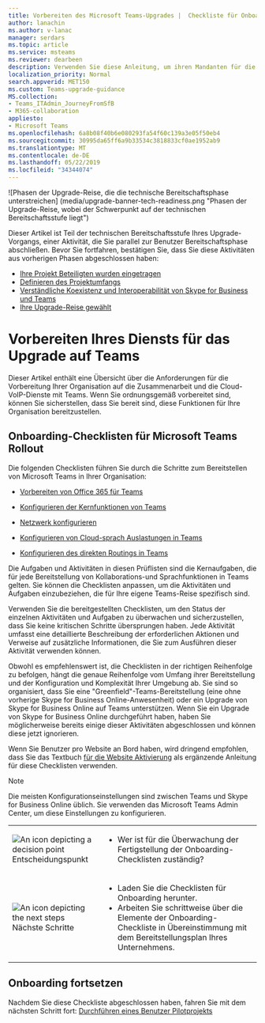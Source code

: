 ```yaml
---
title: Vorbereiten des Microsoft Teams-Upgrades |  Checkliste für Onboarding-Rollout
author: lanachin
ms.author: v-lanac
manager: serdars
ms.topic: article
ms.service: msteams
ms.reviewer: dearbeen
description: Verwenden Sie diese Anleitung, um ihren Mandanten für die Bereitstellung und Einführung von Teams vorzubereiten
localization_priority: Normal
search.appverid: MET150
ms.custom: Teams-upgrade-guidance
MS.collection:
- Teams_ITAdmin_JourneyFromSfB
- M365-collaboration
appliesto:
- Microsoft Teams
ms.openlocfilehash: 6a8b08f40b6e080293fa54f60c139a3e05f50eb4
ms.sourcegitcommit: 30995da65ff6a9b33534c3818833cf0ae1952ab9
ms.translationtype: MT
ms.contentlocale: de-DE
ms.lasthandoff: 05/22/2019
ms.locfileid: "34344074"
---
```

![Phasen der Upgrade-Reise, die die technische Bereitschaftsphase unterstreichen] (media/upgrade-banner-tech-readiness.png "Phasen der Upgrade-Reise, wobei der Schwerpunkt auf der technischen Bereitschaftsstufe liegt")

Dieser Artikel ist Teil der technischen Bereitschaftsstufe Ihres Upgrade-Vorgangs, einer Aktivität, die Sie parallel zur Benutzer Bereitschaftsphase abschließen. Bevor Sie fortfahren, bestätigen Sie, dass Sie diese Aktivitäten aus vorherigen Phasen abgeschlossen haben:

- [Ihre Projekt Beteiligten wurden eingetragen](upgrade-enlist-stakeholders.md)
- [Definieren des Projektumfangs](https://aka.ms/SkypetoTeams-Scope)
- [Verständliche Koexistenz und Interoperabilität von Skype for Business und Teams](https://aka.ms/SkypeToTeams-Coexist)
- [Ihre Upgrade-Reise gewählt](upgrade-and-coexistence-of-skypeforbusiness-and-teams.md)

# <a name="prepare-your-service-for-upgrading-to-teams"></a>Vorbereiten Ihres Diensts für das Upgrade auf Teams

Dieser Artikel enthält eine Übersicht über die Anforderungen für die Vorbereitung Ihrer Organisation auf die Zusammenarbeit und die Cloud-VoIP-Dienste mit Teams. Wenn Sie ordnungsgemäß vorbereitet sind, können Sie sicherstellen, dass Sie bereit sind, diese Funktionen für Ihre Organisation bereitzustellen.

## <a name="onboarding-checklists-for-microsoft-teams-rollout"></a>Onboarding-Checklisten für Microsoft Teams Rollout

Die folgenden Checklisten führen Sie durch die Schritte zum Bereitstellen von Microsoft Teams in Ihrer Organisation:

- [Vorbereiten von Office 365 für Teams](onboarding-checklist-enable-office-365.md)

- [Konfigurieren der Kernfunktionen von Teams](onboarding-checklist-configure-microsoft-teams-core-capabilities.md)

- [Netzwerk konfigurieren](onboarding-checklist-configure-networking.md)

- [Konfigurieren von Cloud-sprach Auslastungen in Teams](onboarding-checklist-configure-cloud-voice-workloads-in-Microsoft-Teams.md)

- [Konfigurieren des direkten Routings in Teams](onboarding-checklist-configure-direct-routing-in-microsoft-teams.md)

Die Aufgaben und Aktivitäten in diesen Prüflisten sind die Kernaufgaben, die für jede Bereitstellung von Kollaborations-und Sprachfunktionen in Teams gelten. Sie können die Checklisten anpassen, um die Aktivitäten und Aufgaben einzubeziehen, die für Ihre eigene Teams-Reise spezifisch sind.

Verwenden Sie die bereitgestellten Checklisten, um den Status der einzelnen Aktivitäten und Aufgaben zu überwachen und sicherzustellen, dass Sie keine kritischen Schritte übersprungen haben. Jede Aktivität umfasst eine detaillierte Beschreibung der erforderlichen Aktionen und Verweise auf zusätzliche Informationen, die Sie zum Ausführen dieser Aktivität verwenden können.

Obwohl es empfehlenswert ist, die Checklisten in der richtigen Reihenfolge zu befolgen, hängt die genaue Reihenfolge vom Umfang ihrer Bereitstellung und der Konfiguration und Komplexität Ihrer Umgebung ab. Sie sind so organisiert, dass Sie eine "Greenfield"-Teams-Bereitstellung (eine ohne vorherige Skype for Business Online-Anwesenheit) oder ein Upgrade von Skype for Business Online auf Teams unterstützen. Wenn Sie ein Upgrade von Skype for Business Online durchgeführt haben, haben Sie möglicherweise bereits einige dieser Aktivitäten abgeschlossen und können diese jetzt ignorieren.

Wenn Sie Benutzer pro Website an Bord haben, wird dringend empfohlen, dass Sie das Textbuch [für die Website Aktivierung](https://github.com/MicrosoftDocs/OfficeDocs-SkypeForBusiness/blob/live/Teams/downloads/site-enablement-playbook-for-voice-(playbook).xlsx?raw=true) als ergänzende Anleitung für diese Checklisten verwenden.

>[!NOTE]
>Die meisten Konfigurationseinstellungen sind zwischen Teams und Skype for Business Online üblich. Sie verwenden das Microsoft Teams Admin Center, um diese Einstellungen zu konfigurieren.

<table>
<tr><td><img src="media/audio_conferencing_image7.png" alt="An icon depicting a decision point"/> <br/>Entscheidungspunkt</td><td><ul><li>Wer ist für die Überwachung der Fertigstellung der Onboarding-Checklisten zuständig?</li></ul></td></tr>
<tr><td><img src="media/audio_conferencing_image9.png" alt="An icon depicting the next steps"/><br/>Nächste Schritte</td><td><ul><li>Laden Sie die Checklisten für Onboarding herunter.</li><li>Arbeiten Sie schrittweise über die Elemente der Onboarding-Checkliste in Übereinstimmung mit dem Bereitstellungsplan Ihres Unternehmens.</li></ul></td></tr>
</table>

<!--ENDOFSECTION-->

## <a name="continue-onboarding"></a>Onboarding fortsetzen

Nachdem Sie diese Checkliste abgeschlossen haben, fahren Sie mit dem nächsten Schritt fort: [Durchführen eines Benutzer Pilotprojekts](pilot-essentials.md)

[//]: # (@Turgay habe ich diesen nächsten Absatz kommentiert, weil er sprachspezifisch für Clouds ist.)
<!--
As the next step, use the [Site Enablement Playbook for Voice (Playbook)](https://github.com/MicrosoftDocs/OfficeDocs-SkypeForBusiness/blob/live/Teams/downloads/site-enablement-playbook-for-voice-(playbook).xlsx?raw=true) to help you onboard your users on each site to cloud voice, and help ensure that you plan and execute important site-specific activities.
-->
